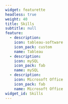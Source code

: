 ```yaml
---
widget: featurette
headless: true
weight: 40
title: Skills
subtitle: null
feature:
  - description: 
    icon: tableau-software
    icon_pack: custom
    name: Tableau
  - description: 
    icon: mySQL
    icon_pack: fab
    name: mySQL
  - description: 
    icon: Microsoft Office
    icon_pack: fab
    name: Microsoft Office
widget_id: Skills
---
```

